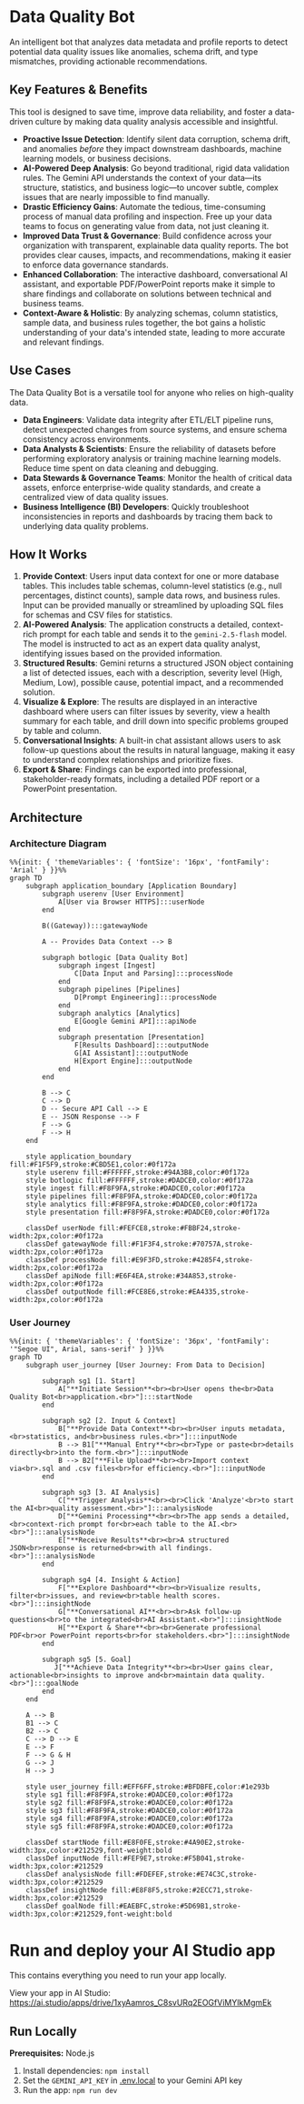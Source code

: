 # Data Quality Bot

An intelligent bot that analyzes data metadata and profile reports to detect potential data quality issues like anomalies, schema drift, and type mismatches, providing actionable recommendations.

## Key Features & Benefits

This tool is designed to save time, improve data reliability, and foster a data-driven culture by making data quality analysis accessible and insightful.

-   **Proactive Issue Detection**: Identify silent data corruption, schema drift, and anomalies *before* they impact downstream dashboards, machine learning models, or business decisions.
-   **AI-Powered Deep Analysis**: Go beyond traditional, rigid data validation rules. The Gemini API understands the context of your data—its structure, statistics, and business logic—to uncover subtle, complex issues that are nearly impossible to find manually.
-   **Drastic Efficiency Gains**: Automate the tedious, time-consuming process of manual data profiling and inspection. Free up your data teams to focus on generating value from data, not just cleaning it.
-   **Improved Data Trust & Governance**: Build confidence across your organization with transparent, explainable data quality reports. The bot provides clear causes, impacts, and recommendations, making it easier to enforce data governance standards.
-   **Enhanced Collaboration**: The interactive dashboard, conversational AI assistant, and exportable PDF/PowerPoint reports make it simple to share findings and collaborate on solutions between technical and business teams.
-   **Context-Aware & Holistic**: By analyzing schemas, column statistics, sample data, and business rules together, the bot gains a holistic understanding of your data's intended state, leading to more accurate and relevant findings.

## Use Cases

The Data Quality Bot is a versatile tool for anyone who relies on high-quality data.

-   **Data Engineers**: Validate data integrity after ETL/ELT pipeline runs, detect unexpected changes from source systems, and ensure schema consistency across environments.
-   **Data Analysts & Scientists**: Ensure the reliability of datasets before performing exploratory analysis or training machine learning models. Reduce time spent on data cleaning and debugging.
-   **Data Stewards & Governance Teams**: Monitor the health of critical data assets, enforce enterprise-wide quality standards, and create a centralized view of data quality issues.
-   **Business Intelligence (BI) Developers**: Quickly troubleshoot inconsistencies in reports and dashboards by tracing them back to underlying data quality problems.

## How It Works

1.  **Provide Context**: Users input data context for one or more database tables. This includes table schemas, column-level statistics (e.g., null percentages, distinct counts), sample data rows, and business rules. Input can be provided manually or streamlined by uploading SQL files for schemas and CSV files for statistics.
2.  **AI-Powered Analysis**: The application constructs a detailed, context-rich prompt for each table and sends it to the `gemini-2.5-flash` model. The model is instructed to act as an expert data quality analyst, identifying issues based on the provided information.
3.  **Structured Results**: Gemini returns a structured JSON object containing a list of detected issues, each with a description, severity level (High, Medium, Low), possible cause, potential impact, and a recommended solution.
4.  **Visualize & Explore**: The results are displayed in an interactive dashboard where users can filter issues by severity, view a health summary for each table, and drill down into specific problems grouped by table and column.
5.  **Conversational Insights**: A built-in chat assistant allows users to ask follow-up questions about the results in natural language, making it easy to understand complex relationships and prioritize fixes.
6.  **Export & Share**: Findings can be exported into professional, stakeholder-ready formats, including a detailed PDF report or a PowerPoint presentation.

## Architecture

### Architecture Diagram

```mermaid
%%{init: { 'themeVariables': { 'fontSize': '16px', 'fontFamily': 'Arial' } }}%%
graph TD
    subgraph application_boundary [Application Boundary]
        subgraph userenv [User Environment]
            A[User via Browser HTTPS]:::userNode
        end

        B((Gateway)):::gatewayNode
        
        A -- Provides Data Context --> B

        subgraph botlogic [Data Quality Bot]
            subgraph ingest [Ingest]
                C[Data Input and Parsing]:::processNode
            end
            subgraph pipelines [Pipelines]
                D[Prompt Engineering]:::processNode
            end
            subgraph analytics [Analytics]
                E[Google Gemini API]:::apiNode
            end
            subgraph presentation [Presentation]
                F[Results Dashboard]:::outputNode
                G[AI Assistant]:::outputNode
                H[Export Engine]:::outputNode
            end
        end

        B --> C
        C --> D
        D -- Secure API Call --> E
        E -- JSON Response --> F
        F --> G
        F --> H
    end
    
    style application_boundary fill:#F1F5F9,stroke:#CBD5E1,color:#0f172a
    style userenv fill:#FFFFFF,stroke:#94A3B8,color:#0f172a
    style botlogic fill:#FFFFFF,stroke:#DADCE0,color:#0f172a
    style ingest fill:#F8F9FA,stroke:#DADCE0,color:#0f172a
    style pipelines fill:#F8F9FA,stroke:#DADCE0,color:#0f172a
    style analytics fill:#F8F9FA,stroke:#DADCE0,color:#0f172a
    style presentation fill:#F8F9FA,stroke:#DADCE0,color:#0f172a

    classDef userNode fill:#FEFCE8,stroke:#FBBF24,stroke-width:2px,color:#0f172a
    classDef gatewayNode fill:#F1F3F4,stroke:#70757A,stroke-width:2px,color:#0f172a
    classDef processNode fill:#E9F3FD,stroke:#4285F4,stroke-width:2px,color:#0f172a
    classDef apiNode fill:#E6F4EA,stroke:#34A853,stroke-width:2px,color:#0f172a
    classDef outputNode fill:#FCE8E6,stroke:#EA4335,stroke-width:2px,color:#0f172a
```

### User Journey

```mermaid
%%{init: { 'themeVariables': { 'fontSize': '36px', 'fontFamily': '"Segoe UI", Arial, sans-serif' } }}%%
graph TD
    subgraph user_journey [User Journey: From Data to Decision]

        subgraph sg1 [1. Start]
            A["**Initiate Session**<br><br>User opens the<br>Data Quality Bot<br>application.<br>"]:::startNode
        end

        subgraph sg2 [2. Input & Context]
            B["**Provide Data Context**<br><br>User inputs metadata,<br>statistics, and<br>business rules.<br>"]:::inputNode
            B --> B1["**Manual Entry**<br><br>Type or paste<br>details directly<br>into the form.<br>"]:::inputNode
            B --> B2["**File Upload**<br><br>Import context via<br>.sql and .csv files<br>for efficiency.<br>"]:::inputNode
        end
        
        subgraph sg3 [3. AI Analysis]
            C["**Trigger Analysis**<br><br>Click 'Analyze'<br>to start the AI<br>quality assessment.<br>"]:::analysisNode
            D["**Gemini Processing**<br><br>The app sends a detailed,<br>context-rich prompt for<br>each table to the AI.<br><br>"]:::analysisNode
            E["**Receive Results**<br><br>A structured JSON<br>response is returned<br>with all findings.<br>"]:::analysisNode
        end

        subgraph sg4 [4. Insight & Action]
            F["**Explore Dashboard**<br><br>Visualize results, filter<br>issues, and review<br>table health scores.<br>"]:::insightNode
            G["**Conversational AI**<br><br>Ask follow-up questions<br>to the integrated<br>AI Assistant.<br>"]:::insightNode
            H["**Export & Share**<br><br>Generate professional PDF<br>or PowerPoint reports<br>for stakeholders.<br>"]:::insightNode
        end
        
        subgraph sg5 [5. Goal]
           J["**Achieve Data Integrity**<br><br>User gains clear, actionable<br>insights to improve and<br>maintain data quality.<br>"]:::goalNode
        end
    end

    A --> B
    B1 --> C
    B2 --> C
    C --> D --> E
    E --> F
    F --> G & H
    G --> J
    H --> J
    
    style user_journey fill:#EFF6FF,stroke:#BFDBFE,color:#1e293b
    style sg1 fill:#F8F9FA,stroke:#DADCE0,color:#0f172a
    style sg2 fill:#F8F9FA,stroke:#DADCE0,color:#0f172a
    style sg3 fill:#F8F9FA,stroke:#DADCE0,color:#0f172a
    style sg4 fill:#F8F9FA,stroke:#DADCE0,color:#0f172a
    style sg5 fill:#F8F9FA,stroke:#DADCE0,color:#0f172a

    classDef startNode fill:#E8F0FE,stroke:#4A90E2,stroke-width:3px,color:#212529,font-weight:bold
    classDef inputNode fill:#FEF9E7,stroke:#F5B041,stroke-width:3px,color:#212529
    classDef analysisNode fill:#FDEFEF,stroke:#E74C3C,stroke-width:3px,color:#212529
    classDef insightNode fill:#E8F8F5,stroke:#2ECC71,stroke-width:3px,color:#212529
    classDef goalNode fill:#EAEBFC,stroke:#5D69B1,stroke-width:3px,color:#212529,font-weight:bold
```

# Run and deploy your AI Studio app

This contains everything you need to run your app locally.

View your app in AI Studio: https://ai.studio/apps/drive/1xyAamros_C8svURq2EOGfViMYlkMgmEk

## Run Locally

**Prerequisites:**  Node.js


1. Install dependencies:
   `npm install`
2. Set the `GEMINI_API_KEY` in [.env.local](.env.local) to your Gemini API key
3. Run the app:
   `npm run dev`